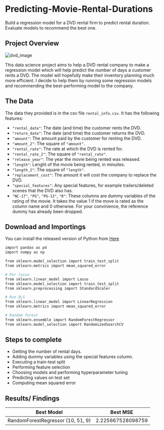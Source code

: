 # Predicting-Movie-Rental-Durations 
Build a regression model for a DVD rental firm to predict rental duration. Evaluate models to recommend the best one. 

## Project Overview 
![dvd_image](https://github.com/Rakibulhasan777/Predicting-Movie-Rental-Durations/assets/109708414/14c29360-3287-4052-81f4-4e545e8ce668) 

This data science project aims to help a DVD rental company to make a regression model which will help predict the number of days a customer rents a DVD. The model will hopefully make their inventory planning much more efficient. I decide to help them by running some regression models and recommending the best-performing model to the company.

## The Data 
The data they provided is in the csv file `rental_info.csv`. It has the following features:
- `"rental_date"`: The date (and time) the customer rents the DVD.
- `"return_date"`: The date (and time) the customer returns the DVD.
- `"amount"`: The amount paid by the customer for renting the DVD.
- `"amount_2"`: The square of `"amount"`.
- `"rental_rate"`: The rate at which the DVD is rented for.
- `"rental_rate_2"`: The square of `"rental_rate"`.
- `"release_year"`: The year the movie being rented was released.
- `"length"`: Lenght of the movie being rented, in minuites.
- `"length_2"`: The square of `"length"`.
- `"replacement_cost"`: The amount it will cost the company to replace the DVD.
- `"special_features"`: Any special features, for example trailers/deleted scenes that the DVD also has.
- `"NC-17"`, `"PG"`, `"PG-13"`, `"R"`: These columns are dummy variables of the rating of the movie. It takes the value 1 if the move is rated as the column name and 0 otherwise. For your convinience, the reference dummy has already been dropped.

## Download and Importings 
You can install the released version of Python from [Here](https://www.python.org/downloads/) 
```r
import pandas as pd
import numpy as np 

from sklearn.model_selection import train_test_split
from sklearn.metrics import mean_squared_error 

# For lasso
from sklearn.linear_model import Lasso
from sklearn.model_selection import train_test_split
from sklearn.preprocessing import StandardScaler 

# Run OLS
from sklearn.linear_model import LinearRegression
from sklearn.metrics import mean_squared_error 

# Random forest
from sklearn.ensemble import RandomForestRegressor
from sklearn.model_selection import RandomizedSearchCV
```

## Steps to complete 
  * Getting the number of rental days.
  * Adding dummy variables using the special features column.
  * Executing a train-test split
  * Performing feature selection
  * Choosing models and performing hyperparameter tuning
  * Predicting values on test set
  * Computing mean squared error

## Results/ Findings 
|Best Model |Best MSE| 
|-----------|--------| 
|RandomForestRegressor (10, 51, 9) | 2.225667528098759|
